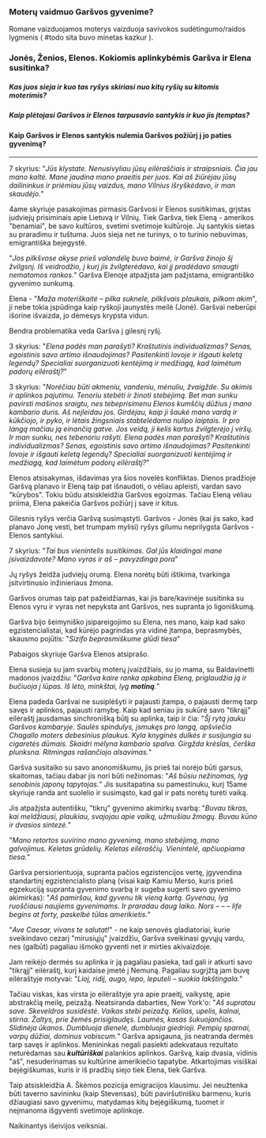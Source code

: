 ### Moterų vaidmuo Garšvos gyvenime? 

Romane vaizduojamos moterys vaizduoja savivokos sudėtingumo/raidos lygmenis ( #todo sita buvo minetas kazkur ).

### Jonės, Ženios, Elenos. Kokiomis aplinkybėmis Garšva ir Elena susitinka?
##### Kas juos sieja ir kuo tas ryšys skiriasi nuo kitų ryšių su kitomis moterimis? 

##### Kaip plėtojasi Garšvos ir Elenos tarpusavio santykis ir kuo jis įtemptas? 

#### Kaip Garšvos ir Elenos santykis nulemia Garšvos požiūrį į jo paties gyvenimą?

---

7 skyrius: "*Jūs klystate. Nenusivyliau jūsų eilėraščiais ir straipsniais. Čia jau mano kaltė. Mane jaudina mano praeitis per juos. Kai aš žiūrėjau jūsų dailininkus ir priėmiau jūsų vaizdus, mano Vilnius išryškėdavo, ir man skaudėjo.*"

4ame skyriuje pasakojimas pirmasis Garšvosi ir Elenos susitikimas, grįstas judviejų prisiminais apie Lietuvą ir Vilnių. Tiek Garšva, tiek Eleną - amerikos "benamiai", be savo kultūros, svetimi svetimoje kultūroje. Jų santykis sietas su praradimu ir tuštuma. Juos sieja net ne turinys, o to turinio nebuvimas, emigrantiška bejegystė. 

"*Jos pilkšvose akyse prieš valandėlę buvo baimė, ir Garšva žinojo šį žvilgsnį. Iš veidrodžio, į kurį jis žvilgterėdavo, kai jį pradėdavo smaugti nematomos rankos.*" Garšva Elenoje atpažįsta jam pažįstama, emigrantiško gyvenimo sunkumą. 

Elena - "*Maža moteriškaitė – pilka suknele, pilkšvais plaukais, pilkom akim*", ji nebe tokia įspūdinga kaip ryškoji jaunystės meilė (Jonė). Garšvai neberūpi išorine išvaizda, jo dėmesys krypsta vidun. 

Bendra problematika veda Garšva į gilesnį ryšį.

3 skyrius: "*Elena padės man parašyti? Kraštutinis individualizmas? Senas, egoistinis savo artimo išnaudojimas? Pasitenkinti lovoje ir išgauti keletą legendų? Specialiai suorganizuoti kentėjimą ir medžiagą, kad laimėtum padorų eilėraštį?*"

3 skyrius: "*Norėčiau būti akmeniu, vandeniu, mėnuliu, žvaigžde. Su akimis ir aplinkos pajutimu. Tenoriu stebėti ir žinoti stebėjimą. Bet man sunku pavirsti mašinos sraigtu, nes tebeprisimenu Elenos kumščių dūžius į mano kambario duris. Aš neįleidau jos. Girdėjau, kaip ji šaukė mano vardą ir kūkčiojo, ir pyko, ir lėtais žingsniais stabtelėdama nulipo laiptais. Ir pro langą mačiau ją einančią gatve. Jos veidą, ji kelis kartus žvilgterėjo į viršų. Ir man sunku, nes tebenoriu rašyti. Elena padės man parašyti? Kraštutinis individualizmas? Senas, egoistinis savo artimo išnaudojimas? Pasitenkinti lovoje ir išgauti keletą legendų? Specialiai suorganizuoti kentėjimą ir medžiagą, kad laimėtum padorų eilėraštį?*"

Elenos atsisakymas, išdavimas yra šios novelės konfliktas. Dienos pradžioje Garšvą planavo ir Eleną taip pat išnaudoti, o vėliau apleisti, vardan savo "kūrybos". Tokiu būdu atsiskleidžia Garšvos egoizmas. Tačiau Eleną vėliau priima, Elena pakeičia Garšvos požiūrį į save ir kitus.

Gilesnis ryšys verčia Garšvą susimąstyti. Garšvos - Jonės (kai jis sako, kad planavo Jonę vesti, bet trumpam mylisi) ryšys gilumu neprilygsta Garšvos - Elenos santykiui.

7 skyrius: "*Tai bus vienintelis susitikimas. Gal jūs klaidingai mane įsivaizdavote? Mano vyras ir aš – pavyzdinga pora*"

Jų ryšys žeidža judviejų orumą. Elena norėtų būti ištikima, tvarkinga įsitvirtinusio inžinieriaus žmona. 

Garšvos orumas taip pat pažeidžiamas, kai jis bare/kavinėje susitinka su Elenos vyru ir vyras net nepyksta ant Garšvos, nes supranta jo ligoniškumą.

Garšva bijo šeimyniško įsipareigojimo su Elena, nes mano, kaip kad sako egzistencialistai, kad kūrėjo pagrindas yra vidinė įtampa, beprasmybės, skausmo pojūtis: "*Sizifo beprasmiškume glūdi tiesa*"

Pabaigos skyriuje Garšva Elenos atsiprašo.

Elena susieja su jam svarbių moterų įvaizdžiais, su jo mama, su Baldavinetti madonos įvaizdžiu: "*Garšva kaire ranka apkabina Eleną, priglaudžia ją ir bučiuoja į lūpas. Iš lėto, minkštai, lyg **motiną**.*"

Elena padeda Garšvai ne susiplėšyti ir pajausti įtampa, o pajausti dermę tarp savęs ir aplinkos, pajausti ramybę. Kaip kad seniau jis sukūrė savo "tikrąjį" eilėraštį jausdamas sinchronišką būtį su aplinka, taip ir čia: "*Šį rytą jauku Garšvos kambaryje. Saulės spindulys, įsmukęs pro langą, apšviečia Chagallo moters debesinius plaukus. Kyla knyginės dulkės ir susijungia su cigaretės dūmais. Skaidri mėlyna kambario spalva. Girgžda krėslas, čerška plunksna. Ritmingas rašančiojo alsavimas.*"

Garšva susitaiko su savo anonomiškumu, jis prieš tai norėjo būti garsus, skaitomas, tačiau dabar jis nori būti nežinomas: "*Aš būsiu nežinomas, lyg senobinis japonų tapytojas.*" Jis susitapatina su pamestinuku, kurį 15ame skyriuje randa ant suolelio ir susimąsto, kad gal ir pats norėtų turėti vaiką.

Jis atpažįsta autentišku, "tikrų" gyvenimo akimirkų svarbą: "*Buvau tikras, kai meldžiausi, plaukiau, svajojau apie vaiką, užmušiau žmogų. Buvau kūno ir dvasios sintezė.*"

"*Mano retortos suvirino mano gyvenimą, mano stebėjimą, mano galvojimus. Keletas grūdelių. Keletas eilėraščių. Vienintelė, apčiuopiama tiesa.*"

Garšva persiorientuoja, supranta pačios egzistencijos vertę, įgyvendina standartinį egzistencialisto planą (visai kaip Kamiu Merso, kuris prieš egzekuciją supranta gyvenimo svarbą ir sugeba sugerti savo gyvenimo akimirkas): "*Aš pamiršau, kad gyvenu tik vieną kartą. Gyvenau, lyg ruoščiausi naujiems gyvenimams. Ir praradau daug laiko. Nors – – – life begins at forty, paskelbė tūlas amerikietis.*"

"*Ave Caesar, vivans te salutat!*" - ne kaip senovės gladiatoriai, kurie sveikindavo cezarį "mirusiųjų" įvaizdžiu, Garšva sveikinasi gyvųjų vardu, nes (galbūt) pagaliau išmoko gyventi net ir mirties akivaizdoje.

Jam reikėjo dermės su aplinka ir ją pagaliau pasieka, tad gali ir atkurti savo "tikrąjį" eilėraštį, kurį kaidaise įmetė į Nemuną. Pagaliau sugrįžtą jam buvę eilėraštyje motyvai: "*Lioj, ridij, augo, lepo, leputeli – suokia lakštingala.*"

Tačiau viskas, kas virsta jo eilėraštyje yra apie praeitį, vaikystę, apie abstrakčią meilę, peizažą. Neatsiranda dabarties, New York'o: "*Aš supratau save. Skeveldros susidėstė. Vaikas stebi peizažą. Kelias, upelis, kalnai, stirna. Žaltys, prie žemės prisiglaudęs. Laumės, kasas šukuojančios. Slidinėja ūkanos. Dumbluoja dienelė, dumbluoja giedrioji. Pempių sparnai, varpų dūžiai, dominus vobiscum.*" Garšva apsigauna, jis neatranda dermės tarp savęs ir aplinkos. Menininkas negali pasiekti adekvataus rezultato neturėdamas sau ***kultūriškai*** palankios aplinkos. Garšvą, kaip dvasia, vidinis "aš", nesuderinamas su kultūrine amerikiečio tapatybe. Atkartojimas visiškai bejėgiškumas, kuris ir iš pradžių siejo tiek Elena, tiek Garšva.

Taip atsiskleidžia A. Škėmos pozicija emigracijos klausimu. Jei neužtenka būti taverno savininku (kaip Stevensas), būti paviršutinišku barmenu, kuris džiaugiasi savo gyvenimu, matydamas kitų bejėgiškumą, tuomet ir neįmanoma išgyventi svetimoje aplinkoje. 

Naikinantys išeivijos veiksniai.